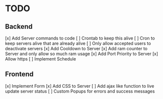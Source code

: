 # TODO

## Backend

[x] Add Server commands to code
[ ] Crontab to keep this alive
[ ] Cron to keep servers alive that are already alive
[ ] Only allow accepted users to deactivate servers
[x] Add Cooldown to Server
[x] Add ram counter to Server and only allow so much ram usage
[x] Add Port Priority to Server
[x] Allow https
[ ] Implement Schedule

## Frontend

[x] Implement Form
[x] Add CSS to Server
[ ] Add ajax like function to live update server status
[ ] Custom Popups for errors and success messages
